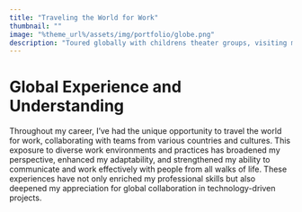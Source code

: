 ```yaml
---
title: "Traveling the World for Work"
thumbnail: ""
image: "%theme_url%/assets/img/portfolio/globe.png"
description: "Toured globally with childrens theater groups, visiting many diverse countries and cultures"
---
```


# Global Experience and Understanding

Throughout my career, I’ve had the unique opportunity to travel the world for work, collaborating with teams from various countries and cultures. This exposure to diverse work environments and practices has broadened my perspective, enhanced my adaptability, and strengthened my ability to communicate and work effectively with people from all walks of life. These experiences have not only enriched my professional skills but also deepened my appreciation for global collaboration in technology-driven projects.